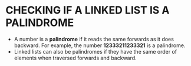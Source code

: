 # CHECKING IF A LINKED LIST IS A PALINDROME
 - A number is a **palindrome** if it reads the same forwards as it does backward. For example, the number **12333211233321** is a palindrome.
 - Linked lists can also be palindromes if they have the same order of elements when traversed forwards and backward.


